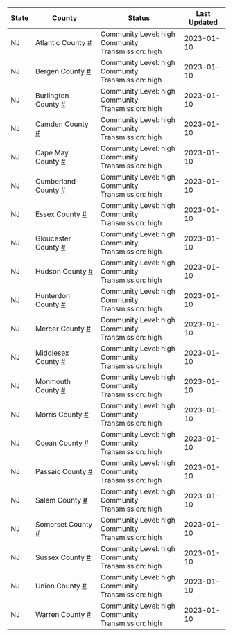 State | County | Status | Last Updated
--- | --- | --- | --- 
NJ | Atlantic County <a href="#atlantic_county">#</a> | <a name="atlantic_county"></a>Community Level: high<br/>Community Transmission: high | 2023-01-10
NJ | Bergen County <a href="#bergen_county">#</a> | <a name="bergen_county"></a>Community Level: high<br/>Community Transmission: high | 2023-01-10
NJ | Burlington County <a href="#burlington_county">#</a> | <a name="burlington_county"></a>Community Level: high<br/>Community Transmission: high | 2023-01-10
NJ | Camden County <a href="#camden_county">#</a> | <a name="camden_county"></a>Community Level: high<br/>Community Transmission: high | 2023-01-10
NJ | Cape May County <a href="#cape_may_county">#</a> | <a name="cape_may_county"></a>Community Level: high<br/>Community Transmission: high | 2023-01-10
NJ | Cumberland County <a href="#cumberland_county">#</a> | <a name="cumberland_county"></a>Community Level: high<br/>Community Transmission: high | 2023-01-10
NJ | Essex County <a href="#essex_county">#</a> | <a name="essex_county"></a>Community Level: high<br/>Community Transmission: high | 2023-01-10
NJ | Gloucester County <a href="#gloucester_county">#</a> | <a name="gloucester_county"></a>Community Level: high<br/>Community Transmission: high | 2023-01-10
NJ | Hudson County <a href="#hudson_county">#</a> | <a name="hudson_county"></a>Community Level: high<br/>Community Transmission: high | 2023-01-10
NJ | Hunterdon County <a href="#hunterdon_county">#</a> | <a name="hunterdon_county"></a>Community Level: high<br/>Community Transmission: high | 2023-01-10
NJ | Mercer County <a href="#mercer_county">#</a> | <a name="mercer_county"></a>Community Level: high<br/>Community Transmission: high | 2023-01-10
NJ | Middlesex County <a href="#middlesex_county">#</a> | <a name="middlesex_county"></a>Community Level: high<br/>Community Transmission: high | 2023-01-10
NJ | Monmouth County <a href="#monmouth_county">#</a> | <a name="monmouth_county"></a>Community Level: high<br/>Community Transmission: high | 2023-01-10
NJ | Morris County <a href="#morris_county">#</a> | <a name="morris_county"></a>Community Level: high<br/>Community Transmission: high | 2023-01-10
NJ | Ocean County <a href="#ocean_county">#</a> | <a name="ocean_county"></a>Community Level: high<br/>Community Transmission: high | 2023-01-10
NJ | Passaic County <a href="#passaic_county">#</a> | <a name="passaic_county"></a>Community Level: high<br/>Community Transmission: high | 2023-01-10
NJ | Salem County <a href="#salem_county">#</a> | <a name="salem_county"></a>Community Level: high<br/>Community Transmission: high | 2023-01-10
NJ | Somerset County <a href="#somerset_county">#</a> | <a name="somerset_county"></a>Community Level: high<br/>Community Transmission: high | 2023-01-10
NJ | Sussex County <a href="#sussex_county">#</a> | <a name="sussex_county"></a>Community Level: high<br/>Community Transmission: high | 2023-01-10
NJ | Union County <a href="#union_county">#</a> | <a name="union_county"></a>Community Level: high<br/>Community Transmission: high | 2023-01-10
NJ | Warren County <a href="#warren_county">#</a> | <a name="warren_county"></a>Community Level: high<br/>Community Transmission: high | 2023-01-10
